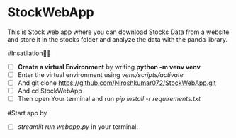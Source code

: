# StockWebApp
This is Stock web app where you can download Stocks Data from a website and store it in the stocks folder and analyze the data with the panda library. 


#Insatllation🐱‍👤
- [ ] **Create a virtual Environment** by writing **python -m venv venv**
- [ ] Enter the virtual environment using  *venv/scripts/activate*
- [ ] And git clone https://github.com/Niroshkumar072/StockWebApp.git
- [ ] And cd StockWebApp
- [ ] Then open Your terminal and run *pip install -r requirements.txt*

#Start app by
- [ ] *streamlit run webapp.py* in your terminal.


